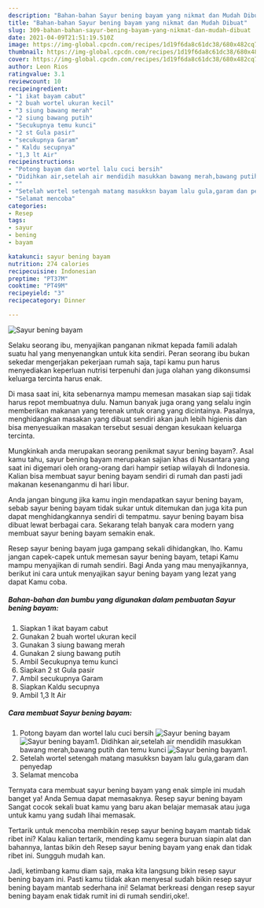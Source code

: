 ```yaml
---
description: "Bahan-bahan Sayur bening bayam yang nikmat dan Mudah Dibuat"
title: "Bahan-bahan Sayur bening bayam yang nikmat dan Mudah Dibuat"
slug: 309-bahan-bahan-sayur-bening-bayam-yang-nikmat-dan-mudah-dibuat
date: 2021-04-09T21:51:19.510Z
image: https://img-global.cpcdn.com/recipes/1d19f6da8c61dc38/680x482cq70/sayur-bening-bayam-foto-resep-utama.jpg
thumbnail: https://img-global.cpcdn.com/recipes/1d19f6da8c61dc38/680x482cq70/sayur-bening-bayam-foto-resep-utama.jpg
cover: https://img-global.cpcdn.com/recipes/1d19f6da8c61dc38/680x482cq70/sayur-bening-bayam-foto-resep-utama.jpg
author: Leon Rios
ratingvalue: 3.1
reviewcount: 10
recipeingredient:
- "1 ikat bayam cabut"
- "2 buah wortel ukuran kecil"
- "3 siung bawang merah"
- "2 siung bawang putih"
- "Secukupnya temu kunci"
- "2 st Gula pasir"
- "secukupnya Garam"
- " Kaldu secupnya"
- "1,3 lt Air"
recipeinstructions:
- "Potong bayam dan wortel lalu cuci bersih"
- "Didihkan air,setelah air mendidih masukkan bawang merah,bawang putih dan temu kunci"
- ""
- "Setelah wortel setengah matang masukksn bayam lalu gula,garam dan penyedap"
- "Selamat mencoba"
categories:
- Resep
tags:
- sayur
- bening
- bayam

katakunci: sayur bening bayam 
nutrition: 274 calories
recipecuisine: Indonesian
preptime: "PT37M"
cooktime: "PT49M"
recipeyield: "3"
recipecategory: Dinner

---
```



![Sayur bening bayam](https://img-global.cpcdn.com/recipes/1d19f6da8c61dc38/680x482cq70/sayur-bening-bayam-foto-resep-utama.jpg)

Selaku seorang ibu, menyajikan panganan nikmat kepada famili adalah suatu hal yang menyenangkan untuk kita sendiri. Peran seorang ibu bukan sekedar mengerjakan pekerjaan rumah saja, tapi kamu pun harus menyediakan keperluan nutrisi terpenuhi dan juga olahan yang dikonsumsi keluarga tercinta harus enak.

Di masa  saat ini, kita sebenarnya mampu memesan masakan siap saji tidak harus repot membuatnya dulu. Namun banyak juga orang yang selalu ingin memberikan makanan yang terenak untuk orang yang dicintainya. Pasalnya, menghidangkan masakan yang dibuat sendiri akan jauh lebih higienis dan bisa menyesuaikan masakan tersebut sesuai dengan kesukaan keluarga tercinta. 



Mungkinkah anda merupakan seorang penikmat sayur bening bayam?. Asal kamu tahu, sayur bening bayam merupakan sajian khas di Nusantara yang saat ini digemari oleh orang-orang dari hampir setiap wilayah di Indonesia. Kalian bisa membuat sayur bening bayam sendiri di rumah dan pasti jadi makanan kesenanganmu di hari libur.

Anda jangan bingung jika kamu ingin mendapatkan sayur bening bayam, sebab sayur bening bayam tidak sukar untuk ditemukan dan juga kita pun dapat menghidangkannya sendiri di tempatmu. sayur bening bayam bisa dibuat lewat berbagai cara. Sekarang telah banyak cara modern yang membuat sayur bening bayam semakin enak.

Resep sayur bening bayam juga gampang sekali dihidangkan, lho. Kamu jangan capek-capek untuk memesan sayur bening bayam, tetapi Kamu mampu menyajikan di rumah sendiri. Bagi Anda yang mau menyajikannya, berikut ini cara untuk menyajikan sayur bening bayam yang lezat yang dapat Kamu coba.

<!--inarticleads1-->

##### Bahan-bahan dan bumbu yang digunakan dalam pembuatan Sayur bening bayam:

1. Siapkan 1 ikat bayam cabut
1. Gunakan 2 buah wortel ukuran kecil
1. Gunakan 3 siung bawang merah
1. Gunakan 2 siung bawang putih
1. Ambil Secukupnya temu kunci
1. Siapkan 2 st Gula pasir
1. Ambil secukupnya Garam
1. Siapkan  Kaldu secupnya
1. Ambil 1,3 lt Air




<!--inarticleads2-->

##### Cara membuat Sayur bening bayam:

1. Potong bayam dan wortel lalu cuci bersih
<img src="https://img-global.cpcdn.com/steps/963a2d43e28d34dd/160x128cq70/sayur-bening-bayam-langkah-memasak-1-foto.jpg" alt="Sayur bening bayam"><img src="https://img-global.cpcdn.com/steps/72aa1e0cd7783450/160x128cq70/sayur-bening-bayam-langkah-memasak-1-foto.jpg" alt="Sayur bening bayam">1. Didihkan air,setelah air mendidih masukkan bawang merah,bawang putih dan temu kunci
<img src="https://img-global.cpcdn.com/steps/85635fd80665dfc8/160x128cq70/sayur-bening-bayam-langkah-memasak-2-foto.jpg" alt="Sayur bening bayam">1. 
1. Setelah wortel setengah matang masukksn bayam lalu gula,garam dan penyedap
1. Selamat mencoba




Ternyata cara membuat sayur bening bayam yang enak simple ini mudah banget ya! Anda Semua dapat memasaknya. Resep sayur bening bayam Sangat cocok sekali buat kamu yang baru akan belajar memasak atau juga untuk kamu yang sudah lihai memasak.

Tertarik untuk mencoba membikin resep sayur bening bayam mantab tidak ribet ini? Kalau kalian tertarik, mending kamu segera buruan siapin alat dan bahannya, lantas bikin deh Resep sayur bening bayam yang enak dan tidak ribet ini. Sungguh mudah kan. 

Jadi, ketimbang kamu diam saja, maka kita langsung bikin resep sayur bening bayam ini. Pasti kamu tiidak akan menyesal sudah bikin resep sayur bening bayam mantab sederhana ini! Selamat berkreasi dengan resep sayur bening bayam enak tidak rumit ini di rumah sendiri,oke!.

